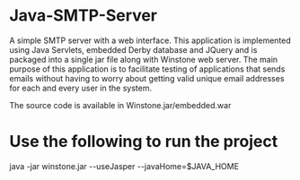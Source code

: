 Java-SMTP-Server
================

A simple SMTP server with a web interface.  This application is implemented using Java Servlets, embedded Derby database and JQuery and is packaged into a single jar file along with Winstone web server. The main purpose of this application is to facilitate testing of applications that sends emails without having to worry about getting valid unique email addresses for each and every user in the system.

The source code is available in Winstone.jar/embedded.war

Use the following to run the project
====================================
java -jar winstone.jar --useJasper --javaHome=$JAVA_HOME
